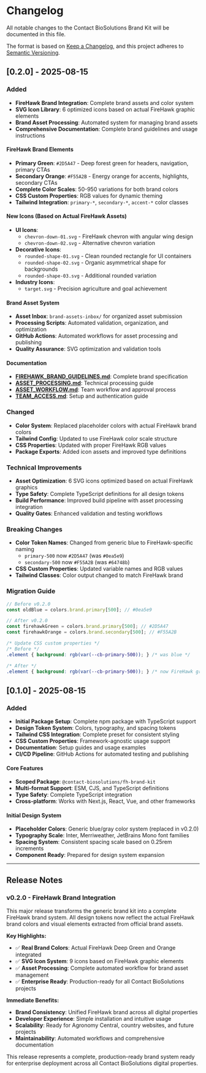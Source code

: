 # Changelog

All notable changes to the Contact BioSolutions Brand Kit will be documented in this file.

The format is based on [Keep a Changelog](https://keepachangelog.com/en/1.0.0/),
and this project adheres to [Semantic Versioning](https://semver.org/spec/v2.0.0.html).

## [0.2.0] - 2025-08-15

### Added
- **FireHawk Brand Integration**: Complete brand assets and color system
- **SVG Icon Library**: 6 optimized icons based on actual FireHawk graphic elements
- **Brand Asset Processing**: Automated system for managing brand assets
- **Comprehensive Documentation**: Complete brand guidelines and usage instructions

#### FireHawk Brand Elements
- **Primary Green**: `#2D5A47` - Deep forest green for headers, navigation, primary CTAs
- **Secondary Orange**: `#F55A2B` - Energy orange for accents, highlights, secondary CTAs
- **Complete Color Scales**: 50-950 variations for both brand colors
- **CSS Custom Properties**: RGB values for dynamic theming
- **Tailwind Integration**: `primary-*`, `secondary-*`, `accent-*` color classes

#### New Icons (Based on Actual FireHawk Assets)
- **UI Icons**: 
  - `chevron-down-01.svg` - FireHawk chevron with angular wing design
  - `chevron-down-02.svg` - Alternative chevron variation
- **Decorative Icons**:
  - `rounded-shape-01.svg` - Clean rounded rectangle for UI containers
  - `rounded-shape-02.svg` - Organic asymmetrical shape for backgrounds
  - `rounded-shape-03.svg` - Additional rounded variation
- **Industry Icons**:
  - `target.svg` - Precision agriculture and goal achievement

#### Brand Asset System
- **Asset Inbox**: `brand-assets-inbox/` for organized asset submission
- **Processing Scripts**: Automated validation, organization, and optimization
- **GitHub Actions**: Automated workflows for asset processing and publishing
- **Quality Assurance**: SVG optimization and validation tools

#### Documentation
- **[FIREHAWK_BRAND_GUIDELINES.md](docs/FIREHAWK_BRAND_GUIDELINES.md)**: Complete brand specification
- **[ASSET_PROCESSING.md](docs/ASSET_PROCESSING.md)**: Technical processing guide  
- **[ASSET_WORKFLOW.md](docs/ASSET_WORKFLOW.md)**: Team workflow and approval process
- **[TEAM_ACCESS.md](docs/TEAM_ACCESS.md)**: Setup and authentication guide

### Changed
- **Color System**: Replaced placeholder colors with actual FireHawk brand colors
- **Tailwind Config**: Updated to use FireHawk color scale structure
- **CSS Properties**: Updated with proper FireHawk RGB values
- **Package Exports**: Added icon assets and improved type definitions

### Technical Improvements
- **Asset Optimization**: 6 SVG icons optimized based on actual FireHawk graphics
- **Type Safety**: Complete TypeScript definitions for all design tokens
- **Build Performance**: Improved build pipeline with asset processing integration
- **Quality Gates**: Enhanced validation and testing workflows

### Breaking Changes
- **Color Token Names**: Changed from generic blue to FireHawk-specific naming
  - `primary-500` now `#2D5A47` (was `#0ea5e9`)
  - `secondary-500` now `#F55A2B` (was `#64748b`)
- **CSS Custom Properties**: Updated variable names and RGB values
- **Tailwind Classes**: Color output changed to match FireHawk brand

### Migration Guide
```js
// Before v0.2.0
const oldBlue = colors.brand.primary[500]; // #0ea5e9

// After v0.2.0  
const firehawkGreen = colors.brand.primary[500]; // #2D5A47
const firehawkOrange = colors.brand.secondary[500]; // #F55A2B
```

```css
/* Update CSS custom properties */
/* Before */
.element { background: rgb(var(--cb-primary-500)); } /* was blue */

/* After */  
.element { background: rgb(var(--cb-primary-500)); } /* now FireHawk green */
```

## [0.1.0] - 2025-08-15

### Added
- **Initial Package Setup**: Complete npm package with TypeScript support
- **Design Token System**: Colors, typography, and spacing tokens
- **Tailwind CSS Integration**: Complete preset for consistent styling
- **CSS Custom Properties**: Framework-agnostic usage support
- **Documentation**: Setup guides and usage examples
- **CI/CD Pipeline**: GitHub Actions for automated testing and publishing

#### Core Features
- **Scoped Package**: `@contact-biosolutions/fh-brand-kit`
- **Multi-format Support**: ESM, CJS, and TypeScript definitions
- **Type Safety**: Complete TypeScript integration
- **Cross-platform**: Works with Next.js, React, Vue, and other frameworks

#### Initial Design System
- **Placeholder Colors**: Generic blue/gray color system (replaced in v0.2.0)
- **Typography Scale**: Inter, Merriweather, JetBrains Mono font families
- **Spacing System**: Consistent spacing scale based on 0.25rem increments
- **Component Ready**: Prepared for design system expansion

---

## Release Notes

### v0.2.0 - FireHawk Brand Integration
This major release transforms the generic brand kit into a complete FireHawk brand system. All design tokens now reflect the actual FireHawk brand colors and visual elements extracted from official brand assets.

**Key Highlights:**
- ✅ **Real Brand Colors**: Actual FireHawk Deep Green and Orange integrated
- ✅ **SVG Icon System**: 9 icons based on FireHawk graphic elements  
- ✅ **Asset Processing**: Complete automated workflow for brand asset management
- ✅ **Enterprise Ready**: Production-ready for all Contact BioSolutions projects

**Immediate Benefits:**
- **Brand Consistency**: Unified FireHawk brand across all digital properties
- **Developer Experience**: Simple installation and intuitive usage
- **Scalability**: Ready for Agronomy Central, country websites, and future projects
- **Maintainability**: Automated workflows and comprehensive documentation

This release represents a complete, production-ready brand system ready for enterprise deployment across all Contact BioSolutions digital properties.